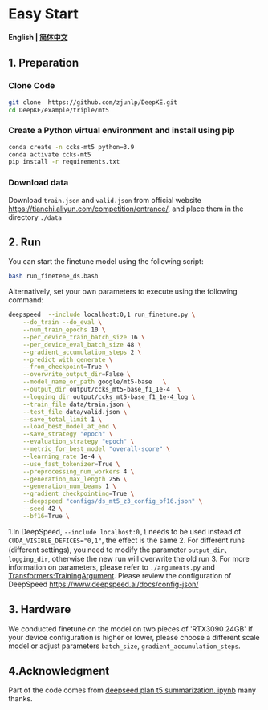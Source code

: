 # Easy Start

<p align="left">
    <b> English | <a href="https://github.com/zjunlp/DeepKE/tree/main/example/triple/mt5/README_ZH.md">简体中文</a> </b>
</p>


## 1. Preparation

### Clone Code

```bash
git clone  https://github.com/zjunlp/DeepKE.git
cd DeepKE/example/triple/mt5
```


### Create a Python virtual environment and install using pip

```bash
conda create -n ccks-mt5 python=3.9   
conda activate ccks-mt5
pip install -r requirements.txt
```


### Download data
Download  `train.json` and `valid.json`  from official website https://tianchi.aliyun.com/competition/entrance/, and place them in the directory `./data`


## 2. Run

You can start the finetune model using the following script:

```bash
bash run_finetene_ds.bash
```

Alternatively, set your own parameters to execute using the following command:

```bash
deepspeed  --include localhost:0,1 run_finetune.py \
    --do_train --do_eval \
    --num_train_epochs 10 \
    --per_device_train_batch_size 16 \
    --per_device_eval_batch_size 48 \
    --gradient_accumulation_steps 2 \
    --predict_with_generate \
    --from_checkpoint=True \
    --overwrite_output_dir=False \
    --model_name_or_path google/mt5-base   \
    --output_dir output/ccks_mt5-base_f1_1e-4  \
    --logging_dir output/ccks_mt5-base_f1_1e-4_log \
    --train_file data/train.json \
    --test_file data/valid.json \
    --save_total_limit 1 \
    --load_best_model_at_end \
    --save_strategy "epoch" \
    --evaluation_strategy "epoch" \
    --metric_for_best_model "overall-score" \
    --learning_rate 1e-4 \
    --use_fast_tokenizer=True \
    --preprocessing_num_workers 4 \
    --generation_max_length 256 \
    --generation_num_beams 1 \
    --gradient_checkpointing=True \
    --deepspeed "configs/ds_mt5_z3_config_bf16.json" \
    --seed 42 \
    --bf16=True \
```

1.In DeepSpeed, `--include localhost:0,1` needs to be used instead of `CUDA_VISIBLE_DEFICES="0,1"`, the effect is the same
2. For different runs (different settings), you need to modify the parameter `output_dir`、`logging_dir`, otherwise the new run will overwrite the old run 
3. For more information on parameters, please refer to `./arguments.py` and [Transformers:TrainingArgument](https://huggingface.co/docs/transformers/v4.21.0/en/main_classes/trainer#transformers.TrainingArguments). Please review the configuration of DeepSpeed https://www.deepspeed.ai/docs/config-json/


## 3. Hardware
We conducted finetune on the model on two pieces of 'RTX3090 24GB' If your device configuration is higher or lower, please choose a different scale model or adjust parameters `batch_size`, `gradient_accumulation_steps`.


## 4.Acknowledgment
Part of the code comes from [deepseed plan t5 summarization. ipynb](https://github.com/philschmid/deep-learning-pytorch-huggingface/blob/main/training/deepseed-flan-t5-summarization.ipynb) many thanks.

